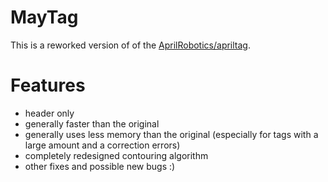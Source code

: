 # MayTag

This is a reworked version of of the [AprilRobotics/apriltag](https://github.com/AprilRobotics/apriltag).


# Features
* header only
* generally faster than the original
* generally uses less memory than the original (especially for tags with a large amount and a correction errors)
* completely redesigned contouring algorithm
* other fixes and possible new bugs :)